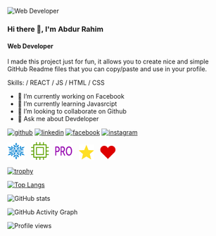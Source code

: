 ![Web Developer]([https://scontent.fdac23-1.fna.fbcdn.net/v/t39.30808-6/260664784_898618277688644_1710438941226750039_n.jpg?_nc_cat=106&ccb=1-7&_nc_sid=e3f864&_nc_eui2=AeH34bjdzZts0hVnUdU56RCKuK5BNF5vUee4rkE0Xm9R5zqNtsN4C92Telm5ZOFHDR5RvepFgLwvK_DV8rZULlAX&_nc_ohc=s2jwq-X8tRYAX9OfmUK&tn=zFj7TP-qeynvyvpw&_nc_ht=scontent.fdac23-1.fna&oh=00_AfBvKjnQbqDY2Gk6fqmLbYAy_1HBhfq7WEzaI9Q-orKA_Q&oe=6379406A](https://media.licdn.com/dms/image/D5616AQEaCcuYQcofRw/profile-displaybackgroundimage-shrink_350_1400/0/1701888599170?e=1709164800&v=beta&t=RD8dug_bECtAqtXgzgB7REoqvIjFoHxyAMv51C8zBkM))

### Hi there 👋, I'm Abdur Rahim
#### Web Developer


I made this project just for fun, it allows you to create nice and simple GitHub Readme files that you can copy/paste and use in your profile.

Skills: / REACT / JS / HTML / CSS

- 🔭 I’m currently working on Facebook 
- 🌱 I’m currently learning Javasrcipt 
- 👯 I’m looking to collaborate on Github 
- 💬 Ask me about Devdeloper 


[<img src='https://cdn.jsdelivr.net/npm/simple-icons@3.0.1/icons/github.svg' alt='github' height='40'>](https://github.com/https://github.com/DavRahim)  [<img src='https://cdn.jsdelivr.net/npm/simple-icons@3.0.1/icons/linkedin.svg' alt='linkedin' height='40'>](https://www.linkedin.com/in/prince.abdurrahim19/)  [<img src='https://cdn.jsdelivr.net/npm/simple-icons@3.0.1/icons/facebook.svg' alt='facebook' height='40'>](https://www.facebook.com/https://www.facebook.com/prince.abdurrahim19)  [<img src='https://cdn.jsdelivr.net/npm/simple-icons@3.0.1/icons/instagram.svg' alt='instagram' height='40'>](https://www.instagram.com/prince.abdurrahim19/)  

<a href='https://archiveprogram.github.com/'><img src='https://raw.githubusercontent.com/acervenky/animated-github-badges/master/assets/acbadge.gif' width='40' height='40'></a> <a href='https://docs.github.com/en/developers'><img src='https://raw.githubusercontent.com/acervenky/animated-github-badges/master/assets/devbadge.gif' width='40' height='40'></a> <a href='https://github.com/pricing'><img src='https://raw.githubusercontent.com/acervenky/animated-github-badges/master/assets/pro.gif' width='40' height='40'></a> <a href='https://stars.github.com/'><img src='https://raw.githubusercontent.com/acervenky/animated-github-badges/master/assets/starbadge.gif' width='35' height='35'></a> <a href='https://docs.github.com/en/github/supporting-the-open-source-community-with-github-sponsors'><img src='https://raw.githubusercontent.com/acervenky/animated-github-badges/master/assets/sponsorbadge.gif' width='35' height='35'></a> 

[![trophy](https://github-profile-trophy.vercel.app/?username=https://github.com/DavRahim)](https://github.com/ryo-ma/github-profile-trophy)

[![Top Langs](https://github-readme-stats.vercel.app/api/top-langs/?username=https://github.com/DavRahim)](https://github.com/anuraghazra/github-readme-stats)

![GitHub stats](https://github-readme-stats.vercel.app/api?username=https://github.com/DavRahim&show_icons=true&count_private=true)  

![GitHub Activity Graph](https://activity-graph.herokuapp.com/graph?username=https://github.com/DavRahim)  

![Profile views](https://gpvc.arturio.dev/https://github.com/DavRahim)  

